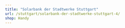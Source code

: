 ```yaml
---
title: "Solarbank der Stadtwerke Stuttgart"
url: /stuttgart/solarbank-der-stadtwerke-stuttgart-4/
shop: Handy
---
```

